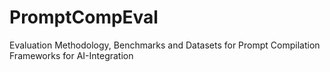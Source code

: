 # PromptCompEval
Evaluation Methodology, Benchmarks and Datasets for Prompt Compilation Frameworks for AI-Integration
